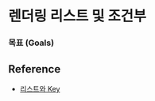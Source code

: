 # 렌더링 리스트 및 조건부

### 목표 (Goals)



## Reference
* [리스트와 Key](https://ko.reactjs.org/docs/lists-and-keys.html)